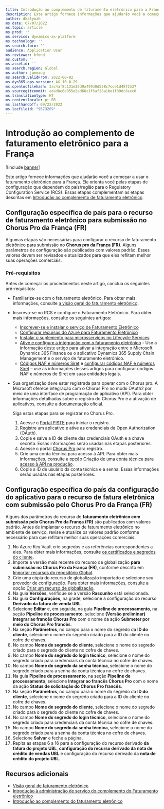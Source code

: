 ```yaml
---
title: Introdução ao complemento de faturamento eletrônico para a França
description: Este artigo fornece informações que ajudarão você a começar a usar o complemento de faturamento eletrônico para a França.
author: dkalyuzh
ms.date: 07/07/2022
ms.topic: article
ms.prod: ''
ms.service: dynamics-ax-platform
ms.technology: ''
ms.search.form: ''
audience: Application User
ms.reviewer: kfend
ms.custom: ''
ms.assetid: ''
ms.search.region: Global
ms.author: janeaug
ms.search.validFrom: 2022-00-02
ms.dyn365.ops.version: AX 10.0.29
ms.openlocfilehash: 3ac4af8c131e35d9a499d0d558c7cce1d4872b37
ms.sourcegitcommit: adadbc6e355e2ad68a1f6af26a1be1f89dc8eec6
ms.translationtype: HT
ms.contentlocale: pt-BR
ms.lasthandoff: 09/22/2022
ms.locfileid: "9573269"
---
```

# <a name="get-started-with-the-electronic-invoicing-add-on-for-france"></a>Introdução ao complemento de faturamento eletrônico para a França

[!include [banner](../includes/banner.md)]

Este artigo fornece informações que ajudarão você a começar a usar o faturamento eletrônico para a França. Ele orienta você pelas etapas de configuração que dependem do país/região para o Regulatory Configuration Service (RCS). Essas etapas complementam as etapas descritas em [Introdução ao complemento de faturamento eletrônico](e-invoicing-get-started.md).

## <a name="country-specific-configuration-for-french-chorus-pro-submission-fr-electronic-invoicing-feature"></a>Configuração específica de país para o recurso de faturamento eletrônico para submissão no Chorus Pro da França (FR)

Algumas etapas são necessárias para configurar o recurso de faturamento eletrônico para submissão no **Chorus pro da França (FR)**. Alguns parâmetros de configuração são publicados com valores padrão. Esses valores devem ser revisados e atualizados para que eles reflitam melhor suas operações comerciais.

### <a name="prerequisites"></a>Pré-requisitos

Antes de começar os procedimentos neste artigo, conclua os seguintes pré-requisitos:

- Familiarize-se com o faturamento eletrônico. Para obter mais informações, consulte [a visão geral do faturamento eletrônico](e-invoicing-service-overview.md).
- Inscreva-se no RCS e configure o Faturamento Eletrônico. Para obter mais informações, consulte os seguintes artigos:

    - [Inscrever-se e instalar o serviço de Faturamento Eletrônico](e-invoicing-sign-up-install.md)
    - [Configurar recursos do Azure para Faturamento Eletrônico](e-invoicing-set-up-azure-resources.md)
    - [Instalar o suplemento para microsserviços no Lifecycle Services](e-invoicing-install-add-in-microservices-lcs.md)
    - [Ative e configure a integração com o faturamento eletrônico](e-invoicing-activate-setup-integration.md) - Use a informação deste artigo para ativar a integração entre o Microsoft Dynamics 365 Finance ou o aplicativo Dynamics 365 Supply Chain Management e o serviço de faturamento eletrônico.
    - [Códigos NAF e números Siret](emea-fra-naf-codes-siret-numbers.md) e [configurar códigos NAF e números Siret](tasks/fr-00003-naf-codes-siret-numbers.md) – use as informações desses artigos para configurar códigos NAF e números de Siret em suas entidades legais. 

- Sua organização deve estar registrada para operar com o Chorus pro. A Microsoft oferece integração com o Chorus Pro no modo OAuth2 por meio de uma interface de programação de aplicativo (API). Para obter informações detalhadas sobre o registro do Chorus Pro e a ativação de aplicativos, consulte a [documentação oficial](https://communaute.chorus-pro.gouv.fr/documentation/help-for-api-developers-in-oauth2-mode/).

    Siga estas etapas para se registrar no Chorus Pro.

    1. Acesse o [Portal PISTE](https://piste.gouv.fr/en/component/apiportal/registration) para iniciar o registro. 
    2. Registre um aplicativo e ative as credenciais de Open Authorization (OAuth).
    3. Copie e salve a ID de cliente das credenciais OAuth e a chave secreta. Essas informações serão usadas nas etapas posteriores.
    4. Acesse o portal [Chorus Pro](https://portail.chorus-pro.gouv.fr/aife_csm/?id=aife_enrollment) para registro. 
    5. Crie uma conta técnica para acesso à API. Para obter mais informações, consulte a opção [Criação de uma conta técnica para acesso à API na produção](https://communaute.chorus-pro.gouv.fr/documentation/creation-of-a-technical-account-for-an-api-access-in-production/).
    6. Copie a ID de usuário da conta técnica e a senha. Essas informações serão usadas nas etapas posteriores.

## <a name="country-specific-configuration-of-the-application-setup-for-the-french-chorus-pro-submission-fr-electronic-invoicing-feature"></a>Configuração específica do país da configuração do aplicativo para o recurso de fatura eletrônica com submissão pelo Chorus Pro da França (FR)

Alguns dos parâmetros do recurso de **faturamento eletrônico com submissão pelo Chorus Pro da França (FR)** são publicados com valores padrão. Antes de implantar o recurso de faturamento eletrônico no ambiente de serviço, revise e atualize os valores padrão conforme necessário para que reflitam melhor suas operações comerciais.

1. No Azure Key Vault crie segredos e as referências correspondentes a eles. Para obter mais informações, consulte [os certificados e segredos do cliente](e-invoicing-customer-certificates-secrets.md).
2. Importe a versão mais recente do recurso de globalização **para submissão no Chorus Pro da França (FR)**, conforme descrito em [Importar recursos do repositório Global](e-invoicing-import-feature-global-repository.md).
3. Crie uma cópia do recurso de globalização importado e selecione seu provedor de configuração. Para obter mais informações, consulte a opção [Criar um recurso de globalização](e-invoicing-create-new-globalization-feature.md).
4. Na guia **Versões**, verifique se a versão **Rascunho** está selecionada.
5. Na guia **Configurações**, na grade, selecione a configuração do recurso **Derivado da fatura de venda UBL**.
6. Selecione **Editar** e, em seguida, na guia **Pipeline de processamento**, na seção **Pipeline de processamento**, selecione **(Versão preliminar) Integrar ao francês Chorus Pro** com o nome da ação **Submeter por meio do Chorus Pro francês**.
7. Na seção **Parâmetros**, no campo para o nome do segredo da **ID do cliente**, selecione o nome do segredo criado para a ID do cliente no cofre de chaves.
8. No campo **Nome do segredo do cliente**, selecione o nome do segredo criado para o segredo do cliente no cofre de chaves.
9. No campo **Nome do segredo do login técnico**, selecione o nome do segredo criado para credenciais da conta técnica no cofre de chaves.
10. No campo **Nome do segredo da senha técnica**, selecione o nome do segredo criado para a senha da conta técnica no cofre de chaves.
11. Na guia **Pipeline de processamento**, na seção **Pipeline de processamento**, selecione **Integrar ao francês Chorus Pro** com o nome da ação **Status de solicitação do Chorus Pro francês**.
12. Na seção **Parâmetros**, no campo para o nome do segredo da **ID do cliente**, selecione o nome do segredo criado para a ID do cliente no cofre de chaves.
13. No campo **Nome do segredo do cliente**, selecione o nome do segredo criado para o segredo do cliente no cofre de chaves.
14. No campo **Nome do segredo do login técnico**, selecione o nome do segredo criado para credenciais da conta técnica no cofre de chaves.
15. No campo **Nome do segredo da senha técnica**, selecione o nome do segredo criado para a senha da conta técnica no cofre de chaves.
16. Selecione **Salvar** e feche a página.
17. Repita as etapas 6 a 16 para a configuração do recurso derivado **da fatura do projeto UBL**, **configuração do recurso derivado da nota de crédito de vendas UBL** e configuração do recurso derivado da **nota de crédito do projeto UBL**.

## <a name="additional-resources"></a>Recursos adicionais

- [Visão geral de faturamento eletrônico](e-invoicing-service-overview.md)
- [Introdução à administração de serviço do complemento do Faturamento eletrônico](e-invoicing-get-started-service-administration.md)
- [Introdução ao complemento do faturamento eletrônico](e-invoicing-get-started.md)
